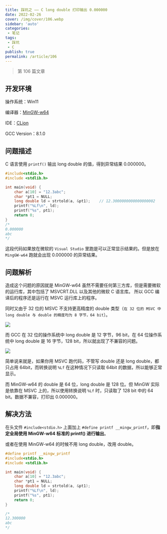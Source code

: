 ```yaml
---
title: 踩坑之 —— C long double 打印输出 0.000000
date: 2022-02-26
cover: /img/cover/106.webp
sidebar: 'auto'
categories:
 - 笔记
tags:
 - 踩坑
 - C
publish: true
permalink: /article/106
---
```


> 第 106 篇文章
<!-- more -->

## 开发环境
操作系统：Win11

编译器：[MinGW-w64](https://en.wikipedia.org/wiki/Mingw-w64)

IDE：[CLion](https://www.jetbrains.com/clion/)

GCC Version：8.1.0


## 问题描述
C 语言使用 `printf()` 输出 long double 的值，得到异常结果 0.000000。
```c
#include<stdio.h>
#include <stdlib.h>

int main(void) {
    char a[10] = "12.3abc";
    char *pt1 = NULL;
    long double ld = strtold(a, &pt1);    // 12.3000000000000000002
    printf("%Lf\n", ld);
    printf("%s", pt1);
    return 0;
}
/*
0.000000
abc
*/
```

这段代码如果放在微软的 `Visual Studio` 里跑是可以正常显示结果的。但是放在 `MingGW-w64` 跑就会出现 0.000000 的异常结果。

## 问题解析
造成这个问题的原因就是 MinGW-w64 虽然不需要任何第三方库，但是需要微软的运行库，其中包括了 MSVCRT.DLL 以及其他的微软 C 语言库。
所以 GCC 编译后的程序还是运行在 MSVC 运行库上的程序。

同时又由于 32 位的 MSVC 不支持更高精度的 double 类型（`在 32 位的 MSVC 中 long double 与 double 的精度均为 8 字节，64 bit`）。

![](/img/2022/106_1.png)

而 GCC 在 32 位的操作系统中 long double 是 12 字节，96 bit，在 64 位操作系统中 long double 是 16 字节，128 bit，所以就出现了不兼容的问题。

![](/img/2022/106_2.png)

简单说来就是，如果你用 MSVC 跑代码，不管写 double 还是 long double，都只占用 64bit，而转换说明 `%Lf` 在这种情况下只读取 64bit 的数据，所以能够正常显示。

而 MinGW-w64 的 double 是 64 位，long double 是 128 位。但 MinGW 实际是依靠在 MSVC 上的，所以使用转换说明 `%Lf` 时，只读取了 128 bit 中的 64 bit。数据不兼容，打印出 0.000000。

## 解决方法
在头文件 `#include<stdio.h>` 上面加上 `#define printf __mingw_printf`，即**指定全局使用 MinGW-w64 标准的 printf() 进行输出**。

或者在使用 MinGW-w64 的时候不用 long double，改用 double。

```c
#define printf __mingw_printf
#include<stdio.h>
#include <stdlib.h>

int main(void) {
    char a[10] = "12.3abc";
    char *pt1 = NULL;
    long double ld = strtold(a, &pt1);
    printf("%Lf\n", ld);
    printf("%s", pt1);
    return 0;
}

/*
12.300000
abc
*/
```